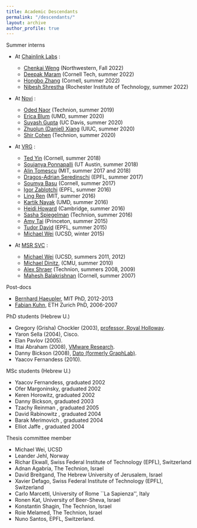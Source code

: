 ```yaml
---
title: Academic Descendants
permalink: "/descendants/"
layout: archive
author_profile: true
---
```


Summer interns

-   At [Chainlink Labs](http://chainlinklabs.com) :
    - [Chenkai Weng](https://www.linkedin.com/in/chenkai-weng/) (Northwestern, Fall 2022)
    - [Deepak Maram](https://www.linkedin.com/in/deepakmaram/) (Cornell Tech, summer 2022)
    - [Hongbo Zhang](https://www.linkedin.com/in/hongbozhang/) (Cornell, summer 2022)
    - [Nibesh Shrestha](https://www.linkedin.com/in/nibesh-shrestha-73485380/) (Rochester Institute of Technology, summer 2022)

-   At [Novi](http://novi.com) :
    - [Oded Naor](https://www.linkedin.com/in/oded-naor/?originalSubdomain=il) (Technion, summer 2019)
    - [Erica Blum](http://www.cs.umd.edu/~erblum/) (UMD, summer 2020)
    - [Suyash Gupta](https://gupta-suyash.github.io/) (UC Davis, summer 2020)
    - [Zhuolun (Daniel) Xiang](https://sites.google.com/site/danielxiangzl/) (UIUC, summer 2020)
    - [Shir Cohen](https://www.linkedin.com/in/shir-cohen/?originalSubdomain=il) (Technion, summer 2020)

-   At [VRG](http://research.vmware.com) :
    -   [Ted Yin](https://www.cs.cornell.edu/~tedyin/) (Cornell, summer 2018)
    -   [Soujanya Ponnapalli](https://www.linkedin.com/in/soujanya-ponnapalli-553275107/) (UT Austin, summer 2018)
    -   [Alin Tomescu](http://people.csail.mit.edu/alinush/) (MIT, summer 2017 and 2018)
    -   [Dragos-Adrian Seredinschi](https://people.epfl.ch/dragos-adrian.seredinschi) (EPFL, summer 2017)
    -   [Soumya Basu](http://www.soumyabasu.com/) (Cornell, summer 2017)
    -   [Igor Zablotchi](https://www.linkedin.com/in/zablo) (EPFL, summer 2016)
    -   [Ling Ren](http://people.csail.mit.edu/renling/) (MIT, summer 2016)
    -   [Kartik Nayak](https://www.cs.umd.edu/~kartik/) (UMD, summer 2016)
    -   [Heidi Howard](http://hh360.user.srcf.net/blog/) (Cambridge, summer 2016)
    -   [Sasha Spiegelman](https://alexanderspiegelman.github.io/) (Technion, summer 2016)
    -   [Amy Tai](http://www.cs.princeton.edu/~amytai/) (Princeton, summer 2015)
    -   [Tudor David](https://people.epfl.ch/tudor.david) (EPFL, summer 2015)
    -   [Michael Wei](http://cseweb.ucsd.edu/~m3wei/) (UCSD, winter 2015)
-   At [MSR SVC](http://msrsvc.org/) :
    -   [Michael Wei](http://cseweb.ucsd.edu/~m3wei/) (UCSD, summers 2011, 2012)
    -   [Michael Dinitz](http://www.cs.jhu.edu/~mdinitz/), (CMU, summer 2010)
    -   [Alex Shraer](http://www.cs.technion.ac.il/~shralex/) (Technion, summers 2008, 2009)
    -   [Mahesh Balakrishnan](http://www.cs.yale.edu/homes/mahesh/) (Cornell, summer 2007)

Post-docs

-   [Bernhard Haeupler](http://www.cs.cmu.edu/~haeupler/), MIT PhD, 2012-2013
-   [Fabian Kuhn](http://ac.informatik.uni-freiburg.de/kuhn/), ETH Zurich PhD, 2006-2007

PhD students (Hebrew U.)

-   Gregory (Grisha) Chockler (2003), [professor, Royal Holloway](https://pure.royalholloway.ac.uk/portal/en/persons/gregory-chockler%28bc850403-f033-4dbe-978f-094e06b3068a%29.html).
-   Yaron Sella (2004), Cisco.
-   Elan Pavlov (2005).
-   Ittai Abraham (2008), [VMware Research](https://research.vmware.com/researchers/8).
-   Danny Bickson (2008), [Dato (formerly GraphLab)](https://dato.com/company/team/index.html).
-   Yaacov Fernandess (2010).

MSc students (Hebrew U.)

-   Yaacov Fernandess, graduated 2002
-   Ofer Margoninsky, graduated 2002
-   Keren Horowitz, graduated 2002
-   Danny Bickson, graduated 2003
-   Tzachy Reinman , graduated 2005
-   David Rabinowitz , graduated 2004
-   Barak Merimovich , graduated 2004
-   Elliot Jaffe , graduated 2004

Thesis committee member

-   Michael Wei, UCSD
-   Leander Jehl, Norway
-   Richar Ekwall, Swiss Federal Institute of Technology (EPFL), Switzerland
-   Adnan Agabria, The Technion, Israel
-   David Breitgand,  The Hebrew University of Jerusalem, Israel
-   Xavier Defago, Swiss Federal Institute of Technology (EPFL), Switzerland
-   Carlo Marcetti, University of Rome ``La Sapienza'', Italy
-   Ronen Kat, University of Beer-Sheva, Israel
-   Konstantin Shagin, The Technion, Israel
-   Roie Melamed, The Technion, Israel
-   Nuno Santos, EPFL, Switzerland.

